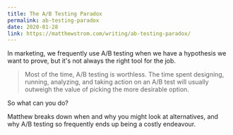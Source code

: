 ```yaml
---
title: The A/B Testing Paradox
permalink: ab-testing-paradox
date: 2020-01-28
link: https://matthewstrom.com/writing/ab-testing-paradox/
---
```


In marketing, we frequently use A/B testing when we have a hypothesis we want to prove, but it's not always the right tool for the job.

> Most of the time, A/B testing is worthless. The time spent designing, running, analyzing, and taking action on an A/B test will usually outweigh the value of picking the more desirable option.

So what can you do?

Matthew breaks down when and why you might look at alternatives, and why A/B testing so frequently ends up being a costly endeavour.
